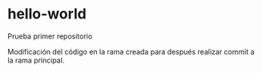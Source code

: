# hello-world
Prueba primer repositorio

Modificación del código en la rama creada para después realizar commit a la rama principal.
